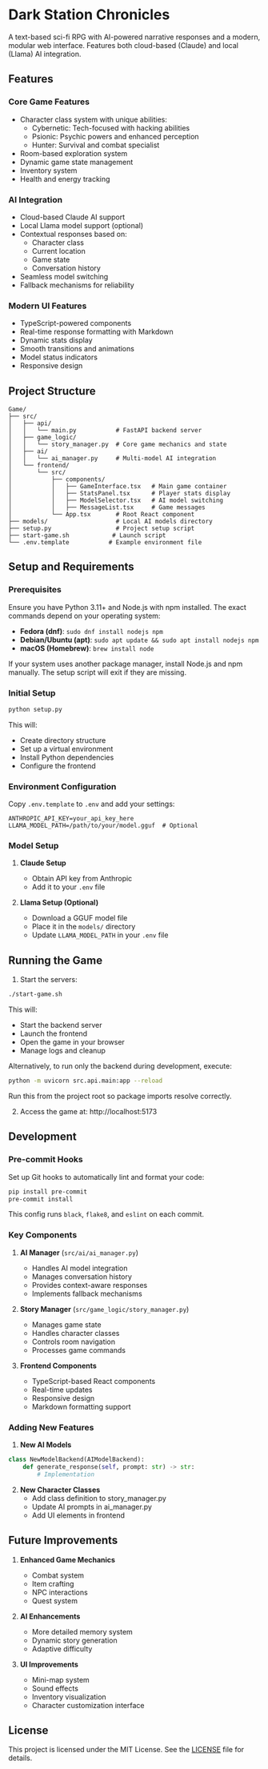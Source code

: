 # Dark Station Chronicles

A text-based sci-fi RPG with AI-powered narrative responses and a modern, modular web interface. Features both cloud-based (Claude) and local (Llama) AI integration.

## Features

### Core Game Features
- Character class system with unique abilities:
  - Cybernetic: Tech-focused with hacking abilities
  - Psionic: Psychic powers and enhanced perception
  - Hunter: Survival and combat specialist
- Room-based exploration system
- Dynamic game state management
- Inventory system
- Health and energy tracking

### AI Integration
- Cloud-based Claude AI support
- Local Llama model support (optional)
- Contextual responses based on:
  - Character class
  - Current location
  - Game state
  - Conversation history
- Seamless model switching
- Fallback mechanisms for reliability

### Modern UI Features
- TypeScript-powered components
- Real-time response formatting with Markdown
- Dynamic stats display
- Smooth transitions and animations
- Model status indicators
- Responsive design

## Project Structure

```
Game/
├── src/
│   ├── api/
│   │   └── main.py           # FastAPI backend server
│   ├── game_logic/
│   │   └── story_manager.py  # Core game mechanics and state
│   ├── ai/
│   │   └── ai_manager.py     # Multi-model AI integration
│   └── frontend/
│       └── src/
│           ├── components/
│           │   ├── GameInterface.tsx   # Main game container
│           │   ├── StatsPanel.tsx      # Player stats display
│           │   ├── ModelSelector.tsx   # AI model switching
│           │   ├── MessageList.tsx     # Game messages
│           └── App.tsx       # Root React component
├── models/                   # Local AI models directory
├── setup.py                  # Project setup script
├── start-game.sh            # Launch script
└── .env.template           # Example environment file
```

## Setup and Requirements

### Prerequisites
Ensure you have Python 3.11+ and Node.js with npm installed. The exact commands
depend on your operating system:

- **Fedora (dnf)**: `sudo dnf install nodejs npm`
- **Debian/Ubuntu (apt)**: `sudo apt update && sudo apt install nodejs npm`
- **macOS (Homebrew)**: `brew install node`

If your system uses another package manager, install Node.js and npm manually.
The setup script will exit if they are missing.

### Initial Setup
```bash
python setup.py
```
This will:
- Create directory structure
- Set up a virtual environment
- Install Python dependencies
- Configure the frontend

### Environment Configuration
Copy `.env.template` to `.env` and add your settings:
```
ANTHROPIC_API_KEY=your_api_key_here
LLAMA_MODEL_PATH=/path/to/your/model.gguf  # Optional
```

### Model Setup

1. **Claude Setup**
   - Obtain API key from Anthropic
   - Add it to your `.env` file

2. **Llama Setup (Optional)**
   - Download a GGUF model file
   - Place it in the `models/` directory
   - Update `LLAMA_MODEL_PATH` in your `.env` file

## Running the Game

1. Start the servers:
```bash
./start-game.sh
```
This will:
- Start the backend server
- Launch the frontend
- Open the game in your browser
- Manage logs and cleanup

Alternatively, to run only the backend during development, execute:

```bash
python -m uvicorn src.api.main:app --reload
```
Run this from the project root so package imports resolve correctly.

2. Access the game at: http://localhost:5173

## Development

### Pre-commit Hooks

Set up Git hooks to automatically lint and format your code:

```bash
pip install pre-commit
pre-commit install
```

This config runs `black`, `flake8`, and `eslint` on each commit.

### Key Components

1. **AI Manager** (`src/ai/ai_manager.py`)
   - Handles AI model integration
   - Manages conversation history
   - Provides context-aware responses
   - Implements fallback mechanisms

2. **Story Manager** (`src/game_logic/story_manager.py`)
   - Manages game state
   - Handles character classes
   - Controls room navigation
   - Processes game commands

3. **Frontend Components**
   - TypeScript-based React components
   - Real-time updates
   - Responsive design
   - Markdown formatting support

### Adding New Features

1. **New AI Models**
```python
class NewModelBackend(AIModelBackend):
    def generate_response(self, prompt: str) -> str:
        # Implementation
```

2. **New Character Classes**
   - Add class definition to story_manager.py
   - Update AI prompts in ai_manager.py
   - Add UI elements in frontend

## Future Improvements

1. **Enhanced Game Mechanics**
   - Combat system
   - Item crafting
   - NPC interactions
   - Quest system

2. **AI Enhancements**
   - More detailed memory system
   - Dynamic story generation
   - Adaptive difficulty

3. **UI Improvements**
   - Mini-map system
   - Sound effects
   - Inventory visualization
   - Character customization interface

## License

This project is licensed under the MIT License. See the [LICENSE](LICENSE) file for details.
